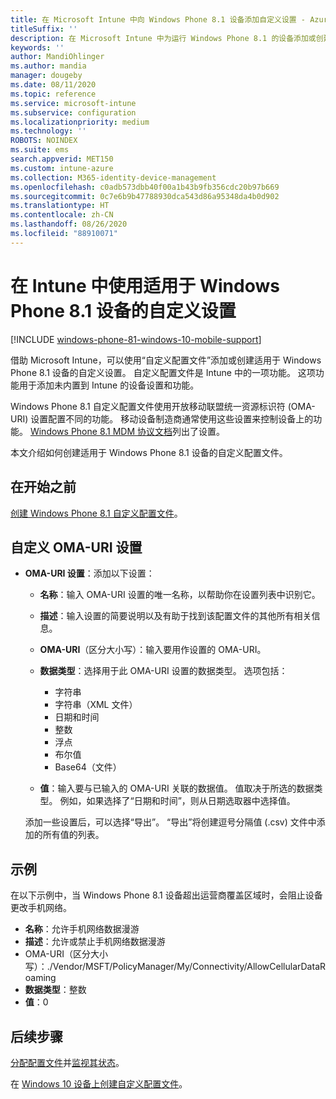 ```yaml
---
title: 在 Microsoft Intune 中向 Windows Phone 8.1 设备添加自定义设置 - Azure | Microsoft Docs
titleSuffix: ''
description: 在 Microsoft Intune 中为运行 Windows Phone 8.1 的设备添加或创建自定义配置文件，以使用 OMA-URI 设置。
keywords: ''
author: MandiOhlinger
ms.author: mandia
manager: dougeby
ms.date: 08/11/2020
ms.topic: reference
ms.service: microsoft-intune
ms.subservice: configuration
ms.localizationpriority: medium
ms.technology: ''
ROBOTS: NOINDEX
ms.suite: ems
search.appverid: MET150
ms.custom: intune-azure
ms.collection: M365-identity-device-management
ms.openlocfilehash: c0adb573dbb40f00a1b43b9fb356cdc20b97b669
ms.sourcegitcommit: 0c7e6b9b47788930dca543d86a95348da4b0d902
ms.translationtype: HT
ms.contentlocale: zh-CN
ms.lasthandoff: 08/26/2020
ms.locfileid: "88910071"
---
```

# <a name="use-custom-settings-for-windows-phone-81-devices-in-intune"></a>在 Intune 中使用适用于 Windows Phone 8.1 设备的自定义设置

[!INCLUDE [windows-phone-81-windows-10-mobile-support](../includes/windows-phone-81-windows-10-mobile-support.md)]

借助 Microsoft Intune，可以使用“自定义配置文件”添加或创建适用于 Windows Phone 8.1 设备的自定义设置。 自定义配置文件是 Intune 中的一项功能。 这项功能用于添加未内置到 Intune 的设备设置和功能。

Windows Phone 8.1 自定义配置文件使用开放移动联盟统一资源标识符 (OMA-URI) 设置配置不同的功能。 移动设备制造商通常使用这些设置来控制设备上的功能。 [Windows Phone 8.1 MDM 协议文档](/previous-versions/windows/it-pro/windows-phone/dn499787(v=technet.10))列出了设置。

本文介绍如何创建适用于 Windows Phone 8.1 设备的自定义配置文件。 

## <a name="before-you-begin"></a>在开始之前

[创建 Windows Phone 8.1 自定义配置文件](custom-settings-configure.md)。

## <a name="custom-oma-uri-settings"></a>自定义 OMA-URI 设置

- **OMA-URI 设置**：添加以下设置：

  - **名称**：输入 OMA-URI 设置的唯一名称，以帮助你在设置列表中识别它。
  - **描述**：输入设置的简要说明以及有助于找到该配置文件的其他所有相关信息。
  - **OMA-URI**（区分大小写）：输入要用作设置的 OMA-URI。
  - **数据类型**：选择用于此 OMA-URI 设置的数据类型。 选项包括：

    - 字符串
    - 字符串（XML 文件）
    - 日期和时间
    - 整数
    - 浮点
    - 布尔值
    - Base64（文件）

  - **值**：输入要与已输入的 OMA-URI 关联的数据值。 值取决于所选的数据类型。 例如，如果选择了“日期和时间”，则从日期选取器中选择值。

  添加一些设置后，可以选择“导出”。 “导出”将创建逗号分隔值 (.csv) 文件中添加的所有值的列表。

## <a name="example"></a>示例

在以下示例中，当 Windows Phone 8.1 设备超出运营商覆盖区域时，会阻止设备更改手机网络。

- **名称**：允许手机网络数据漫游
- **描述**：允许或禁止手机网络数据漫游
- OMA-URI（区分大小写）：./Vendor/MSFT/PolicyManager/My/Connectivity/AllowCellularDataRoaming
- **数据类型**：整数
- **值**：0

## <a name="next-steps"></a>后续步骤

[分配配置文件](device-profile-assign.md)并[监视其状态](device-profile-monitor.md)。

在 [Windows 10 设备上创建自定义配置文件](custom-settings-windows-10.md)。